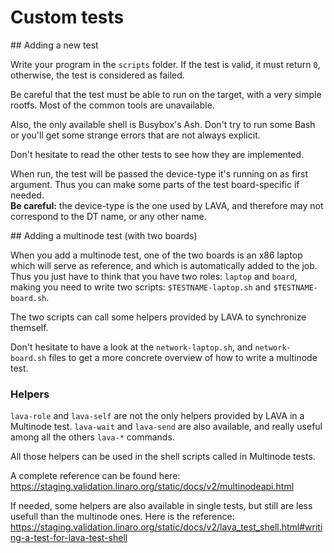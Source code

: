 # Custom tests

## Adding a new test

Write your program in the `scripts` folder. If the test is valid, it must
return `0`, otherwise, the test is considered as failed.

Be careful that the test must be able to run on the target, with a very simple
rootfs. Most of the common tools are unavailable.

Also, the only available shell is Busybox's Ash. Don't try to run some Bash or
you'll get some strange errors that are not always explicit.

Don't hesitate to read the other tests to see how they are implemented.

When run, the test will be passed the device-type it's running on as first
argument. Thus you can make some parts of the test board-specific if needed.  
**Be careful:** the device-type is the one used by LAVA, and therefore may not
correspond to the DT name, or any other name.

## Adding a multinode test (with two boards)

When you add a multinode test, one of the two boards is an x86 laptop which will
serve as reference, and which is automatically added to the job. Thus you just
have to think that you have two roles: `laptop` and `board`, making you need to
write two scripts: `$TESTNAME-laptop.sh` and `$TESTNAME-board.sh`.

The two scripts can call some helpers provided by LAVA to synchronize themself.

Don't hesitate to have a look at the `network-laptop.sh`, and
`network-board.sh` files to get a more concrete overview of how to write a
multinode test.

### Helpers

`lava-role` and `lava-self` are not the only helpers provided by LAVA in a
Multinode test. `lava-wait` and `lava-send` are also available, and really
useful among all the others `lava-*` commands.

All those helpers can be used in the shell scripts called in Multinode tests.

A complete reference can be found here:
https://staging.validation.linaro.org/static/docs/v2/multinodeapi.html

If needed, some helpers are also available in single tests, but still are less
usefull than the multinode ones. Here is the reference:
https://staging.validation.linaro.org/static/docs/v2/lava_test_shell.html#writing-a-test-for-lava-test-shell



